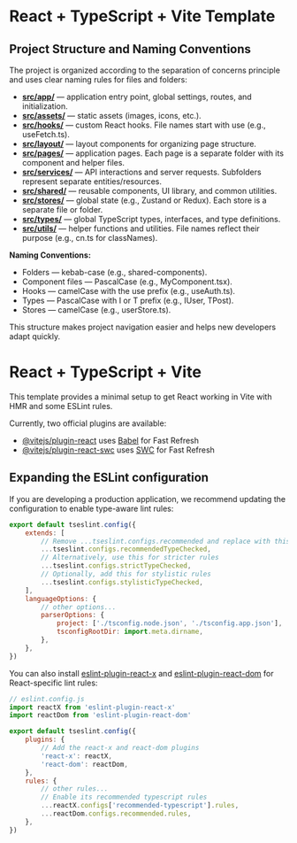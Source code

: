 # React + TypeScript + Vite Template

## Project Structure and Naming Conventions

The project is organized according to the separation of concerns principle and uses clear naming rules for files and folders:

- [**src/app/**](./src/app/README.md) — application entry point, global settings, routes, and initialization.
- [**src/assets/**](./src/assets/README.md) — static assets (images, icons, etc.).
- [**src/hooks/**](./src/hooks/README.md) — custom React hooks. File names start with use (e.g., useFetch.ts).
- [**src/layout/**](./src/layout/README.md) — layout components for organizing page structure.
- [**src/pages/**](./src/pages/README.md) — application pages. Each page is a separate folder with its component and helper files.
- [**src/services/**](./src/services/README.md) — API interactions and server requests. Subfolders represent separate entities/resources.
- [**src/shared/**](./src/shared/README.md) — reusable components, UI library, and common utilities.
- [**src/stores/**](./src/stores/README.md) — global state (e.g., Zustand or Redux). Each store is a separate file or folder.
- [**src/types/**](./src/types/README.md) — global TypeScript types, interfaces, and type definitions.
- [**src/utils/**](./src/types/README.md) — helper functions and utilities. File names reflect their purpose (e.g., cn.ts for classNames).

**Naming Conventions:**

- Folders — kebab-case (e.g., shared-components).
- Component files — PascalCase (e.g., MyComponent.tsx).
- Hooks — camelCase with the use prefix (e.g., useAuth.ts).
- Types — PascalCase with I or T prefix (e.g., IUser, TPost).
- Stores — camelCase (e.g., userStore.ts).

This structure makes project navigation easier and helps new developers adapt quickly.

# React + TypeScript + Vite

This template provides a minimal setup to get React working in Vite with HMR and some ESLint rules.

Currently, two official plugins are available:

- [@vitejs/plugin-react](https://github.com/vitejs/vite-plugin-react/blob/main/packages/plugin-react) uses [Babel](https://babel.js.org/) for Fast Refresh
- [@vitejs/plugin-react-swc](https://github.com/vitejs/vite-plugin-react/blob/main/packages/plugin-react-swc) uses [SWC](https://swc.rs/) for Fast Refresh

## Expanding the ESLint configuration

If you are developing a production application, we recommend updating the configuration to enable type-aware lint rules:

```js
export default tseslint.config({
	extends: [
		// Remove ...tseslint.configs.recommended and replace with this
		...tseslint.configs.recommendedTypeChecked,
		// Alternatively, use this for stricter rules
		...tseslint.configs.strictTypeChecked,
		// Optionally, add this for stylistic rules
		...tseslint.configs.stylisticTypeChecked,
	],
	languageOptions: {
		// other options...
		parserOptions: {
			project: ['./tsconfig.node.json', './tsconfig.app.json'],
			tsconfigRootDir: import.meta.dirname,
		},
	},
})
```

You can also install [eslint-plugin-react-x](https://github.com/Rel1cx/eslint-react/tree/main/packages/plugins/eslint-plugin-react-x) and [eslint-plugin-react-dom](https://github.com/Rel1cx/eslint-react/tree/main/packages/plugins/eslint-plugin-react-dom) for React-specific lint rules:

```js
// eslint.config.js
import reactX from 'eslint-plugin-react-x'
import reactDom from 'eslint-plugin-react-dom'

export default tseslint.config({
	plugins: {
		// Add the react-x and react-dom plugins
		'react-x': reactX,
		'react-dom': reactDom,
	},
	rules: {
		// other rules...
		// Enable its recommended typescript rules
		...reactX.configs['recommended-typescript'].rules,
		...reactDom.configs.recommended.rules,
	},
})
```

